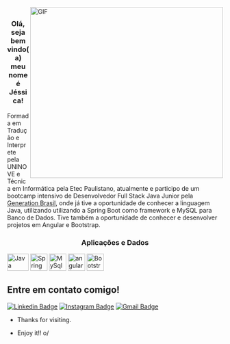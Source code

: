 <img align="right" width="450" height="400" alt="GIF" src="https://i.imgur.com/dwK5KH4.png">
 
## <h3 align="center"> Olá, seja bem vindo(a) meu nome é Jéssica! </h3>
 
Formada em Tradução e Interprete pela UNINOVE e Técnica em Informática pela Etec Paulistano, atualmente e participo de um bootcamp intensivo de Desenvolvedor Full Stack Java Junior pela [Generation Brasil](https://brazil.generation.org), onde já tive a oportunidade de conhecer a linguagem Java, utilizando utilizando a Spring Boot como framework e MySQL para Banco de Dados. Tive também a oportunidade de conhecer e desenvolver projetos em Angular e Bootstrap. 

<h3 align="center">Aplicações e Dados</h3>
<p align="left"> <a> <img src="https://img.shields.io/badge/Java-ED8B00?style=for-the-badge&logo=java&logoColor=white" alt="Java" width="50" height="40"/> </a> <a> <img src="https://img.shields.io/badge/Spring-6DB33F?style=for-the-badge&logo=spring&logoColor=white" alt="Spring" width="40" height="40"/> </a> <a> <img src="https://img.shields.io/badge/MySQL-00000F?style=for-the-badge&logo=mysql&logoColor=white" alt="MySql" width="40" height="40"/> </a> <a> 
 <a> <img src="https://img.shields.io/badge/Angular-DD0031?style=for-the-badge&logo=angular&logoColor=white" alt="angular" width="40" height="40"/> </a> <a> 
 <a> <img src="https://img.shields.io/badge/Bootstrap-563D7C?style=for-the-badge&logo=bootstrap&logoColor=white" alt="Bootstrap" width="40" height="40"/> </a> </p>
 
 
## Entre em contato comigo!  
[![Linkedin Badge](https://img.shields.io/badge/-LinkedIn-blue?style=flat-square&logo=Linkedin&logoColor=white&link=https://www.linkedin.com/in/j%C3%A9ssica-c-s-simoes)](https://www.linkedin.com/in/j%C3%A9ssica-c-s-simoes)
[![Instagram Badge](https://img.shields.io/badge/Instagram-E4405F?style=for-the-badge&logo=instagram&logoColor=white&link=https://www.instagram.com/jehsantox/)](https://www.instagram.com/jehsantox/)
[![Gmail Badge](https://img.shields.io/badge/-Gmail-c14438?style=flat-square&logo=Gmail&logoColor=white&link=mailto:jessicacristianebtr@gmail.com)](mailto:jessicacristianebtr@gmail.com)
 
- Thanks for visiting. 
 
- Enjoy it!! o/

